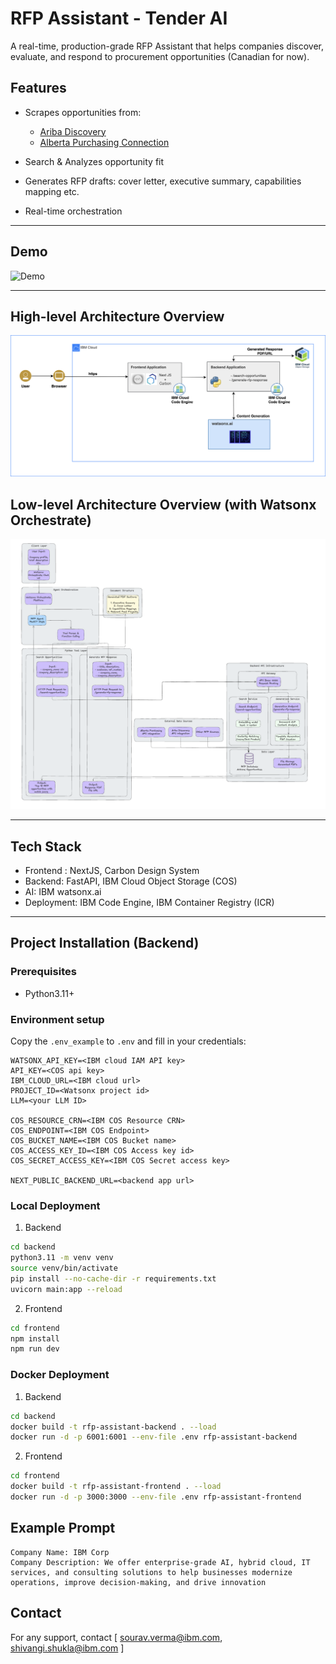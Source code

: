 # RFP Assistant - Tender AI

A real-time, production-grade RFP Assistant that helps companies discover, evaluate, and respond to procurement opportunities (Canadian for now).

## Features

- Scrapes opportunities from:
  - [Ariba Discovery](https://portal.us.bn.cloud.ariba.com/discovery/public/leads/search)
  - [Alberta Purchasing Connection](https://purchasing.alberta.ca/search)

- Search & Analyzes opportunity fit 
- Generates RFP drafts: cover letter, executive summary, capabilities mapping etc.
- Real-time orchestration

---
## Demo
![Demo](assets/RFP_Assistant_demo_new.gif)

---
## High-level Architecture Overview
![HLD](assets/HLD.png)

## Low-level Architecture Overview (with Watsonx Orchestrate)
![LLD](assets/LLD.png)

---
## Tech Stack

- Frontend : NextJS, Carbon Design System
- Backend: FastAPI, IBM Cloud Object Storage (COS)
- AI: IBM watsonx.ai
- Deployment: IBM Code Engine, IBM Container Registry (ICR)


---
## Project Installation (Backend)

### Prerequisites
- Python3.11+

### Environment setup
Copy the `.env_example` to `.env` and fill in your credentials:
```env
WATSONX_API_KEY=<IBM cloud IAM API key>
API_KEY=<COS api key>
IBM_CLOUD_URL=<IBM cloud url>
PROJECT_ID=<Watsonx project id>
LLM=<your LLM ID>

COS_RESOURCE_CRN=<IBM COS Resource CRN>
COS_ENDPOINT=<IBM COS Endpoint>
COS_BUCKET_NAME=<IBM COS Bucket name>
COS_ACCESS_KEY_ID=<IBM COS Access key id>
COS_SECRET_ACCESS_KEY=<IBM COS Secret access key>

NEXT_PUBLIC_BACKEND_URL=<backend app url>
```

### Local Deployment
1. Backend
```bash
cd backend
python3.11 -m venv venv
source venv/bin/activate
pip install --no-cache-dir -r requirements.txt
uvicorn main:app --reload
```

2. Frontend
```bash
cd frontend
npm install
npm run dev
```

### Docker Deployment
1. Backend
```bash
cd backend
docker build -t rfp-assistant-backend . --load
docker run -d -p 6001:6001 --env-file .env rfp-assistant-backend
```

2. Frontend
```bash
cd frontend
docker build -t rfp-assistant-frontend . --load
docker run -d -p 3000:3000 --env-file .env rfp-assistant-frontend
```

## Example Prompt
```
Company Name: IBM Corp
Company Description: We offer enterprise-grade AI, hybrid cloud, IT services, and consulting solutions to help businesses modernize operations, improve decision-making, and drive innovation
```

## Contact
For any support, contact [ sourav.verma@ibm.com, shivangi.shukla@ibm.com ]